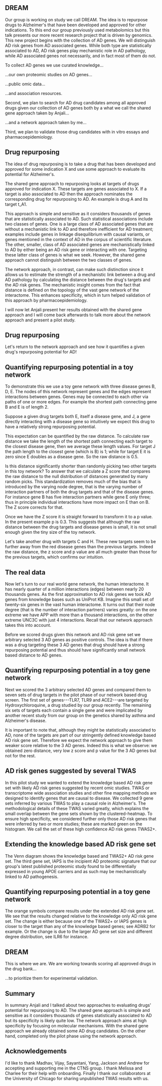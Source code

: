 ## DREAM

Our group is working on study we call DREAM.  The idea is to repurpose drugs to Alzheimer's that have been developed and approved for other indications.  To this end our group previously used metabolomics but this talk presents our more recent research project that is driven by genomics.  This new project begins with the collection of AD genes.  We will distinguish AD risk genes from AD associated genes.  While both type are statistically associated to AD, AD risk genes play mechanistic role in AD pathology, while AD associated genes not necessarily, and in fact most of them do not.

To collect AD genes we use curated knowledge...

...our own proteomic studies on AD genes...

...public omic data...

...and association resources.

Second, we plan to search for AD drug candidates among all approved drugs given our collection of AD genes both by a what we call the shared gene approach taken by Anjali...

...and a network approach taken by me...

Third, we plan to validate those drug candidates with in vitro essays and pharmacoepidemiology.

## Drug repurposing

The idea of drug repurposing is to take a drug that has been developed and approved for some indication X and use some approach to evaluate its potential for Alzheimer's.

The shared gene approach to repurposing looks at targets of drugs approved for indication X.  These targets are genes associated to X.  If a target is also associated to AD then the approach nominates the corresponding drug for repurposing to AD.  An example is drug A and its target t_A1.

This approach is simple and sensitive as it considers thousands of genes that are statistically associated to AD.  Such statistical associations include two classes of genes.  One is a large class of AD associated genes that are without a mechanistic link to AD and therefore inefficient for AD treatment; examples include genes in linkage disequilibrium with causal variants, or genes mentioned in the context of AD in the corpus of scientific literature. The other, smaller, class of AD associated genes are mechanistically linked to AD by either being an AD risk gene or interacting with one.  Targeting these latter class of genes is what we seek.  However, the shared gene approach cannot distinguish between the two classes of genes.

The network approach, in contrast, can make such distinction since it allows us to estimate the strength of a mechanistic link between a drug and AD pathology by calculating the distance between the drug's targets and the AD risk genes.  The mechanistic insight comes from the fact that distance is defined on the topology of the vast gene network of the interactome.  This enhances specificity, which in turn helped validation of this approach by pharmacoepidemiology.

I will now let Anjali present her results obtained with the shared gene approach and I will come back afterwards to talk more about the network approach and present a pilot study.

## Drug repurposing

Let's return to the network approach and see how it quantifies a given drug's repurposing potential for AD!

## Quantifying repurposing potential in a toy network

To demonstrate this we use a toy gene network with three disease genes B, D, E.  The nodes of this network represent genes and the edges represent interactions between genes.  Genes may be connected to each other via paths of one or more edges.  For example the shortest path connecting gene B and E is of length 2.

Suppose a given drug targets both E, itself a disease gene, and J, a gene directly interacting with a disease gene so intuitively we expect this drug to have a relatively strong repurposing potential.

This expectation can be quantified by the raw distance.  To calculate raw distance we take the length of the shortest path connecting each target to the closest disease gene, then we average these length values.  For target J the path length to the closest gene (which is B) is 1; while for target E it is zero since E doubles as a disease gene.  So the raw distance is 0.5.

Is this distance significantly shorter than randomly picking two other targets in this toy network? To answer that we calculate a Z score that compares the raw distance to the null distribution of distances generated by many random picks.  This standardization removes much of the bias that is introduced by the varying node degree, that is the varying number of interaction partners of both the drug targets and that of the disease genes.  For instance gene B has five interaction partners while gene E only three; thus in principle individual interactions have more impact on E than on B.  The Z score corrects for that.

Once we have the Z score it is straight forward to transform it to a p value.  In the present example p is 0.3.  This suggests that although the raw distance between the drug targets and disease genes is small, it is not small enough given the tiny size of the toy network.

Let's take another drug with targets C and H.  These new targets seem to be further away from the red disease genes than the previous targets.  Indeed the raw distance, the z score and p value are all much greater than those for the previous targets, which confirms our intuition.

## The real data

Now let's turn to our real world gene network, the human interactome.  It has nearly quarter of a million interactions (edges) between nearly 20 thousands genes.  As the first approximation to AD risk genes we took AD genes from knowledge bases such as UniProt KB.  Imagine this small set of twenty-six genes in the vast human interactome.  It turns out that their node degree (that is the number of interaction partners) varies greatly: on the one extreme we have APP with more than a thousand interactions, on the other extreme UNC3C with just 4 interactions.  Recall that our network approach takes this into account.

Before we scored drugs given this network and AD risk gene set we arbitrary selected 3 AD genes as positive controls.  The idea is that if there was a drug targeting these 3 AD genes that drug should have a strong repurposing potential and thus should have significantly small network based distance to AD genes.

## Quantifying repurposing potential in a toy gene network

Next we scored the 3 arbitrary selected AD genes and compared them to seven sets of drug targets in the pilot phase of our network based drug screen.  The first set of genes---TLR7, TLR9 and ACE2---are targeted by Hydroxychloroquine, a drug studied by our group recently.  The remaining six sets of targets each contain a single gene and were implicated by another recent study from our group on the genetics shared by asthma and Alzheimer's disease.

It is important to note that, although they might be statistically associated to AD, none of the targets are part of our stringently defined knowledge based AD risk gene set.  Therefore we expect the network approach to give them weaker score relative to the 3 AD genes.  Indeed this is what we observe: we obtained zero distance, very low z score and p value for the 3 AD genes but not for the rest.

## AD risk genes suggested by several TWAS

In this pilot study we wanted to extend the knowledge based AD risk gene set with likely AD risk genes suggested by recent omic studies.  TWAS or transcriptome wide association studies and other fine mapping methods are designed to identify genes that are causal to disease.  We collected 9 gene sets inferred by various TWAS to play a causal role in Alzheimer's.  The methodological details of these TWAS varied greatly, which explains the small overlap between the gene sets shown by the clustered-heatmap.  To ensure high specificity, we considered further only those AD risk genes that were inferred by two or more studies; these are marked green on the histogram.  We call the set of these high confidence AD risk genes TWAS2+.

## Extending the knowledge based AD risk gene set

The Venn diagram shows the knowledge based and TWAS2+ AD risk gene set.  The third gene set, IAPS is the incipient AD proteomic signature that our group's latest published proteomic study found to be differentially expressed in young APOE carriers and as such may be mechanistically linked to AD pathogenesis.

## Quantifying repurposing potential in a toy gene network

The orange symbols compare results under the extended AD risk gene set.  We see that the results changed relative to the knowledge only AD risk gene set.  The change is either because one of the TWAS2+ or IAPS genes is closer to the target than any of the knowledge based genes; see ADRB2 for example.  Or the change is due to the larger AD gene set size and different degree distribution, see ILR6 for instance.

## DREAM

This is where we are.  We are working towards scoring all approved drugs in the drug bank...

...to prioritize them for experimental validation.

## Summary

In summary Anjali and I talked about two approaches to evaluating drugs' potential for repurposing to AD.  The shared gene approach is simple and sensitive as it considers thousands of genes statistically associated to AD but its specificity is likely quite low.  The network approach aims at high specificity by focusing on molecular mechanisms.  With the shared gene approach we already obtained some AD drug candidates.  On the other hand, completed only the pilot phase using the network approach.

## Acknowledgements

I'd like to thank Madhav, Vijay, Sayantani, Yang, Jackson and Andrew for accepting and supporting me in the CTNS group.  I thank Melissa and Charlee for their help with onboarding.  Finally I thank our collaborators at the University of Chicago for sharing unpublished TWAS results with us.
